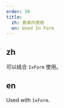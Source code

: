 ```yaml
---
order: 50
title:
  zh: 表单内使用
  en: Used In Form
---
```


## zh

可以结合 `IxForm` 使用。

## en

Used with `IxForm`.
